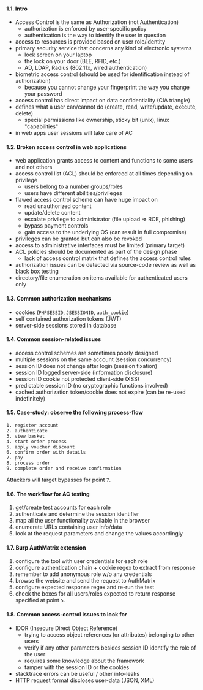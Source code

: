 #### 1.1. Intro 

- Access Control is the same as Authorization (not Authentication)
  - authorization is enforced by user-specific policy
  - authentication is the way to identify the user in question
- access to resources is provided based on user role/identity
- primary security service that concerns any kind of electronic systems
  - lock screen on your laptop
  - the lock on your door (BLE, RFID, etc.)
  - AD, LDAP, Radius (802.11x, wired authentication)
- biometric access control (should be used for identification instead of authorization)
  - because you cannot change your fingerprint the way you change your password
- access control has direct impact on data confidentiality (CIA triangle)
- defines what a user can/cannot do (create, read, write/update, execute, delete)
  - special permissions like ownership, sticky bit (unix), linux "capabilities"
- in web apps user sessions will take care of AC


#### 1.2. Broken access control in web applications

- web application grants access to content and functions to some users and not others
- access control list (ACL) should be enforced at all times depending on privilege
  - users belong to a number groups/roles
  - users have different abilities/privileges
- flawed access control scheme can have huge impact on
  - read unauthorized content
  - update/delete content
  - escalate privilege to administrator (file upload => RCE, phishing)
  - bypass payment controls
  - gain access to the underlying OS (can result in full compromise)
- privileges can be granted but can also be revoked
- access to administrative interfaces must be limited (primary target)
- ACL policies should be documented as part of the design phase
  - lack of access control matrix that defines the access control rules
- authorization issues can be detected via source-code review as well as black box testing
- directory/file enumeration on items available for authenticated users only


#### 1.3. Common authorization mechanisms

- cookies (`PHPSESSID`, `JSESSIONID`, `auth_cookie`)
- self contained authorization tokens (JWT)
- server-side sessions stored in database


#### 1.4. Common session-related issues

- access control schemes are sometimes poorly designed
- multiple sessions on the same account (session concurrency)
- session ID does not change after login (session fixation)
- session ID logged server-side (information disclosure)
- session ID cookie not protected client-side (XSS)
- predictable session ID (no cryptographic functions involved)
- cached authorization token/cookie does not expire (can be re-used indefinitely)


#### 1.5. Case-study: observe the following process-flow

```
1. register account
2. authenticate
3. view basket
4. start order process
5. apply voucher discount
6. confirm order with details
7. pay
8. process order
9. complete order and receive confirmation
```
Attackers will target bypasses for point `7`.


#### 1.6. The workflow for AC testing

1. get/create test accounts for each role
2. authenticate and determine the session identifier
3. map all the user functionality available in the browser
4. enumerate URLs containing user info/data
5. look at the request parameters and change the values accordingly


#### 1.7. Burp AuthMatrix extension

1. configure the tool with user credentials for each role
2. configure authentication chain + cookie regex to extract from response
3. remember to add anonymous role w/o any credentials
4. browse the website and send the request to AuthMatrix
5. configure expected response regex and re-run the test
6. check the boxes for all users/roles expected to return response specified at point `5.`


#### 1.8. Common access-control issues to look for

- IDOR (Insecure Direct Object Reference)
   - trying to access object references (or attributes) belonging to other users
   - verify if any other parameters besides session ID identify the role of the user
   - requires some knowledge about the framework
   - tamper with the session ID or the cookies
- stacktrace errors can be useful / other info-leaks
- HTTP request format discloses user-data (JSON, XML)
